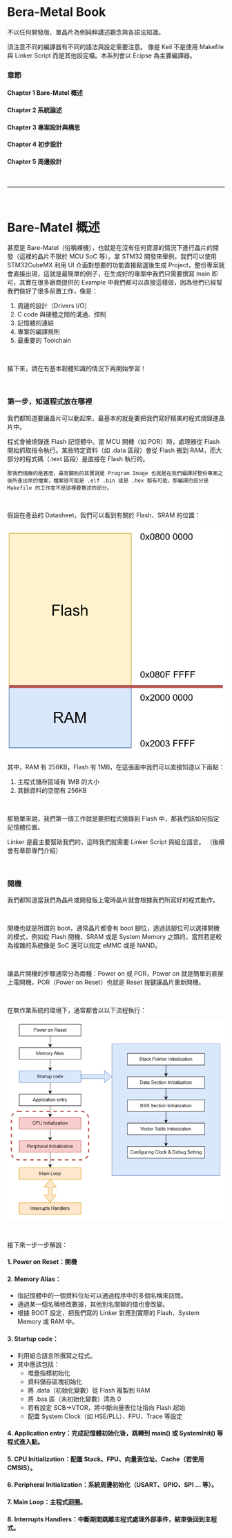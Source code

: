 # Bera-Metal Book

不以任何開發版、單晶片為例純粹講述觀念與各語法知識。

須注意不同的編譯器有不同的語法與設定需要注意。
像是 Keil 不是使用 Makefile 與 Linker Script 而是其他設定檔。本系列會以 Ecipse 為主要編譯器。

### 章節
#### Chapter 1 Bare-Matel 概述
#### Chapter 2 系統論述
#### Chapter 3 專案設計與構思
#### Chapter 4 初步設計
#### Chapter 5 周邊設計

</br>

---

</br>

# Bare-Matel 概述

甚麼是 Bare-Matel（俗稱裸機），也就是在沒有任何資源的情況下進行晶片的開發（這裡的晶片不限於 MCU SoC 等）。拿 STM32 開發來舉例，我們可以使用 STM32CubeMX 利用 UI 介面對想要的功能直接點選後生成 Project，整份專案就會直接出現，這就是最簡單的例子，在生成好的專案中我們只需要撰寫 main 即可，其實在很多廠商提供的 Example 中我們都可以直接這樣做，因為他們已經幫我們做好了很多前置工作，像是：

1. 周邊的設計（Drivers I/O）
2. C code 與硬體之間的溝通、控制
3. 記憶體的連結
4. 專案的編譯規則
5. 最重要的 Toolchain

</br>

接下來，請在有基本韌體知識的情況下再開始學習！

</br>

### 第一步，知道程式放在哪裡

我們都知道要讓晶片可以動起來，最基本的就是要把我們寫好精美的程式燒錄進晶片中。

程式會被燒錄進 Flash 記憶體中。當 MCU 開機（如 POR）時，處理器從 Flash 開始抓取指令執行。某些特定資料（如 .data 區段）會從 Flash 搬到 RAM，而大部分的程式碼（.text 區段）是直接在 Flash 執行的。

```
那我們燒錄的是甚麼，最常聽到的其實就是 Program Image 也就是在我們編譯好整份專案之後所產出來的檔案，檔案很可能是 .elf .bin 或是 .hex 都有可能，那編譯的部分是 Makefile 的工作並不是這裡要贅述的部分。
```

</br>

假設在產品的 Datasheet，我們可以看到有關於 Flash、SRAM 的位置：

![example memory map](images/memory_map.png#pic_center=50x100)

其中，RAM 有 256KB，Flash 有 1MB，在這張圖中我們可以直接知道以下兩點：</br>
1. 主程式儲存區域有 1MB 的大小
2. 其餘資料的空間有 256KB

</br>

那簡單來說，我們第一個工作就是要把程式燒錄到 Flash 中，那我們該如何指定記憶體位置。

Linker 是最主要幫助我們的，這時我們就需要 Linker Script 與組合語言。
（後續會有章節專門介紹）

</br>

### 開機

我們都知道當我們為晶片或開發版上電時晶片就會根據我們所寫好的程式動作。

</br>

開機也就是所謂的 boot，通常晶片都會有 boot 腳位，透過該腳位可以選擇開機的模式，例如從 Flash 開機、SRAM 或是 System Memory 之類的，當然若是較為複雜的系統像是 SoC 還可以指定 eMMC 或是 NAND。

</br>

讓晶片開機的步驟通常分為兩種：Power on 或 POR，Power on 就是簡單的直接上電開機，POR（Power on Reset）也就是 Reset 按鍵讓晶片重新開機。

</br>

在無作業系統的環境下，通常都會以以下流程執行：

![boot flot chart](images/berametal-boot.png#pic_center=50x100)

</br>

接下來一步一步解說：

#### 1. Power on Reset：開機

#### 2. Memory Alias：
   * 指記憶體中的一個資料位址可以通過程序中的多個名稱來訪問。
   * 通過某一個名稱修改數據，其他別名關聯的值也會改變。
   * 根據 BOOT 設定，把我們寫的 Linker 對應到實際的 Flash、System Memory 或 RAM 中。

#### 3. Startup code：
   * 利用組合語言所撰寫之程式。
   * 其中應該包括：
     * 堆疊指標初始化
     * 資料儲存區塊初始化
     * 將 .data（初始化變數）從 Flash 複製到 RAM
     * 將 .bss 區（未初始化變數）清為 0
     * 若有設定 SCB->VTOR，將中斷向量表位址指向 Flash 起始
     * 配置 System Clock（如 HSE/PLL）、FPU、Trace 等設定

#### 4. Application entry：完成記憶體初始化後，跳轉到 main() 或 SystemInit() 等程式進入點。

#### 5. CPU Initialization：配置 Stack、FPU、向量表位址、Cache（若使用 CMSIS）。

#### 6. Peripheral Initialization：系統周邊初始化（USART、GPIO、SPI ... 等）。

#### 7. Main Loop：主程式迴圈。

#### 8. Interrupts Handlers：中斷期間跳離主程式處理外部事件，結束後回到主程式。

</br>

